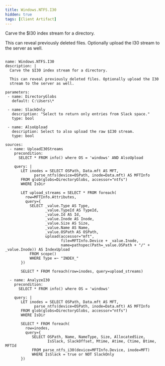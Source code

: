 ```yaml
---
title: Windows.NTFS.I30
hidden: true
tags: [Client Artifact]
---
```


Carve the $I30 index stream for a directory.

This can reveal previously deleted files. Optionally upload the I30
stream to the server as well.


<pre><code class="language-yaml">
name: Windows.NTFS.I30
description: |
  Carve the $I30 index stream for a directory.

  This can reveal previously deleted files. Optionally upload the I30
  stream to the server as well.

parameters:
 - name: DirectoryGlobs
   default: C:\Users\*

 - name: SlackOnly
   description: &quot;Select to return only entries from Slack space.&quot;
   type: bool

 - name: AlsoUpload
   description: Select to also upload the raw $I30 stream.
   type: bool

sources:
  - name: UploadI30Streams
    precondition:
      SELECT * FROM info() where OS = &#x27;windows&#x27; AND AlsoUpload

    query: |
       LET inodes = SELECT OSPath, Data.mft AS MFT,
             parse_ntfs(device=OSPath, inode=Data.mft) AS MFTInfo
       FROM glob(globs=DirectoryGlobs, accessor=&quot;ntfs&quot;)
       WHERE IsDir

       LET upload_streams = SELECT * FROM foreach(
         row=MFTInfo.Attributes,
         query={
           SELECT _value.Type AS Type,
                  _value.TypeId AS TypeId,
                  _value.Id AS Id,
                  _value.Inode AS Inode,
                  _value.Size AS Size,
                  _value.Name AS Name,
                  _value.OSPath AS OSPath,
                  upload(accessor=&quot;mft&quot;,
                         file=MFTInfo.Device + _value.Inode,
                         name=pathspec(Path=_value.OSPath + &quot;/&quot; + _value.Inode)) AS IndexUpload
           FROM scope()
           WHERE Type =~ &quot;INDEX_&quot;
       })

       SELECT * FROM foreach(row=inodes, query=upload_streams)

  - name: AnalyzeI30
    precondition:
      SELECT * FROM info() where OS = &#x27;windows&#x27;

    query: |
       LET inodes = SELECT OSPath, Data.mft AS MFT,
             parse_ntfs(device=OSPath, inode=Data.mft) AS MFTInfo
       FROM glob(globs=DirectoryGlobs, accessor=&quot;ntfs&quot;)
       WHERE IsDir

       SELECT * FROM foreach(
         row=inodes,
         query={
            SELECT OSPath, Name, NameType, Size, AllocatedSize,
                   IsSlack, SlackOffset, Mtime, Atime, Ctime, Btime, MFTId
            FROM parse_ntfs_i30(device=MFTInfo.Device, inode=MFT)
            WHERE IsSlack = true or NOT SlackOnly
       })

</code></pre>

